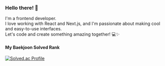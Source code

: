 ### Hello there! 👋
I'm a frontend developer.  
I love working with React and Next.js, and I'm passionate about making cool and easy-to-use interfaces.  
Let's code and create something amazing together! 💻✨

#### My Baekjoon Solved Rank
[![Solved.ac Profile](http://mazassumnida.wtf/api/generate_badge?boj=hyeewooon)](https://solved.ac/hyeewooon)

<!--
**hyeewooon/hyeewooon** is a ✨ _special_ ✨ repository because its `README.md` (this file) appears on your GitHub profile.

Here are some ideas to get you started:

- 🔭 I’m currently working on ...
- 🌱 I’m currently learning ...
- 👯 I’m looking to collaborate on ...
- 🤔 I’m looking for help with ...
- 💬 Ask me about ...
- 📫 How to reach me: ...
- 😄 Pronouns: ...
- ⚡ Fun fact: ...
-->
